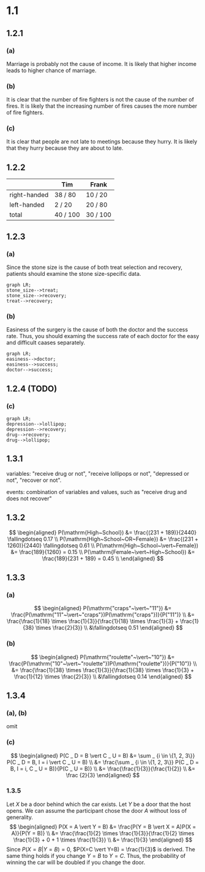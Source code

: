 # 1.1

## 1.2.1
### (a)
Marriage is probably not the cause of income. It is likely that higher income leads to higher chance of marriage.

### (b)
It is clear that the number of fire fighters is not the cause of the number of fires. It is likely that the increasing number of fires causes the more number of fire fighters.

### (c)
It is clear that people are not late to meetings because they hurry. It is likely that they hurry because they are about to late.

## 1.2.2
| | Tim | Frank |
| ---- | ---- | ---- |
| right-handed | 38 / 80 | 10 / 20 |
| left-handed | 2 / 20 | 20 / 80 |
| total | 40 / 100 | 30 / 100 |

## 1.2.3
### (a)
Since the stone size is the cause of both treat selection and recovery, patients should examine the stone size-specific data.
```mermaid
graph LR;
stone_size-->treat;
stone_size-->recovery;
treat-->recovery;
```

### (b)
Easiness of the surgery is the cause of both the doctor and the success rate. Thus, you should examing the success rate of each doctor for the easy and difficult caases separately.
```mermaid
graph LR;
easiness-->doctor;
easiness-->success;
doctor-->success;
```

## 1.2.4 (TODO)

### (c)
```mermaid
graph LR;
depression-->lollipop;
depression-->recovery;
drug-->recovery;
drug-->lollipop;
```

## 1.3.1
variables: "receive drug or not", "receive lollipops or not", "depressed or not", "recover or not".

events: combination of variables and values, such as "receive drug and does not recover"

## 1.3.2
$$
\begin{aligned}
P(\mathrm{High~School}) &= \frac{(231 + 189)}{2440} \fallingdotseq 0.17 \\
P(\mathrm{High~School~OR~Female}) &= \frac{(231 + 1260)}{2440} \fallingdotseq 0.61 \\
P(\mathrm{High~School~\vert~Female}) &= \frac{189}{1260} = 0.15 \\
P(\mathrm{Female~\vert~High~School}) &= \frac{189}{231 + 189} = 0.45 \\
\end{aligned}
$$

## 1.3.3
### (a)
$$
\begin{aligned}
P(\mathrm{"craps"~\vert~"11"}) &= \frac{P(\mathrm{"11"~\vert~"craps"})P(\mathrm{"craps"})}{P("11")} \\
&= \frac{\frac{1}{18} \times \frac{1}{3}}{\frac{1}{18} \times \frac{1}{3} + \frac{1}{38} \times \frac{2}{3}} \\
&\fallingdotseq 0.51
\end{aligned}
$$

### (b)
$$
\begin{aligned}
P(\mathrm{"roulette"~\vert~"10"}) &= \frac{P(\mathrm{"10"~\vert~"roulette"})P(\mathrm{"roulette"})}{P("10")} \\
&= \frac{\frac{1}{38} \times \frac{1}{3}}{\frac{1}{38} \times \frac{1}{3} + \frac{1}{12} \times \frac{2}{3}} \\
&\fallingdotseq 0.14
\end{aligned}
$$

## 1.3.4
### (a), (b)
omit
### (c)
$$
\begin{aligned}
P(C _ D = B \vert C _ U = B) &= \sum _ {i \in \{1, 2, 3\}} P(C _ D = B, I = i \vert C _ U = B) \\
&= \frac{\sum _ {i \in \{1, 2, 3\}} P(C _ D = B, I = i, C _ U = B)}{P(C _ U = B)} \\
&= \frac{\frac{1}{3}}{\frac{1}{2}} \\
&= \frac {2}{3}
\end{aligned}
$$

### 1.3.5
Let $X$ be a door behind which the car exists. Let $Y$ be a door that the host opens. We can assume the participant chose the door $A$ without loss of generality.
$$
\begin{aligned}
P(X = A \vert Y = B) &= \frac{P(Y = B \vert X = A)P(X = A)}{P(Y = B)} \\
&= \frac{\frac{1}{2} \times \frac{1}{3}}{\frac{1}{2} \times \frac{1}{3} + 0 + 1 \times \frac{1}{3}} \\
&= \frac{1}{3}
\end{aligned}
$$
Since $P(X=B \vert Y=B) = 0$, $P(X=C \vert Y=B) = \frac{1}{3}$ is derived. The same thing holds if you change $Y=B$ to $Y=C$. Thus, the probability of winning the car will be doubled if you change the door.